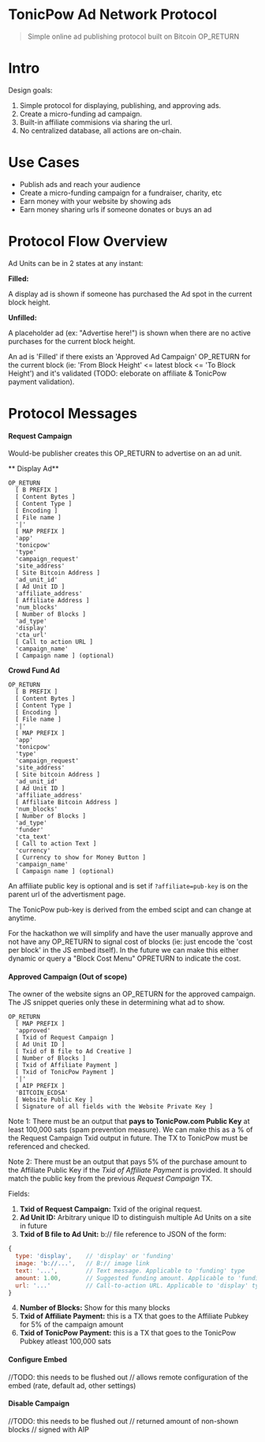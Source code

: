 # TonicPow Ad Network Protocol
> Simple online ad publishing protocol built on Bitcoin OP_RETURN

# Intro

Design goals:

1. Simple protocol for displaying, publishing, and approving ads.
2. Create a micro-funding ad campaign.
3. Built-in affiliate commisions via sharing the url.
4. No centralized database, all actions are on-chain.

# Use Cases

- Publish ads and reach your audience
- Create a micro-funding campaign for a fundraiser, charity, etc
- Earn money with your website by showing ads
- Earn money sharing urls if someone donates or buys an ad

# Protocol Flow Overview

Ad Units can be in 2 states at any instant:

**Filled:**

A display ad is shown if someone has purchased the Ad spot in the current block height.

**Unfilled:**

A placeholder ad (ex: "Advertise here!") is shown when there are no active purchases for the current block height.

An ad is 'Filled' if there exists an 'Approved Ad Campaign' OP_RETURN for the current block (ie:  'From Block Height' <= latest block <= 'To Block Height') and it's validated (TODO: eleborate on affiliate & TonicPow payment validation).

# Protocol Messages

#### Request Campaign

Would-be publisher creates this OP_RETURN to advertise on an ad unit.


** Display Ad**

```
OP_RETURN
  [ B PREFIX ]
  [ Content Bytes ]
  [ Content Type ]
  [ Encoding ]
  [ File name ]
  '|'
  [ MAP PREFIX ]
  'app'
  'tonicpow'
  'type'
  'campaign_request'
  'site_address'
  [ Site Bitcoin Address ]
  'ad_unit_id'
  [ Ad Unit ID ]
  'affiliate_address'
  [ Affiliate Address ]
  'num_blocks'
  [ Number of Blocks ]
  'ad_type'
  'display'
  'cta_url'
  [ Call to action URL ]
  'campaign_name'
  [ Campaign name ] (optional)
```

**Crowd Fund Ad**

```
OP_RETURN
  [ B PREFIX ]
  [ Content Bytes ]
  [ Content Type ]
  [ Encoding ]
  [ File name ]
  '|'
  [ MAP PREFIX ]
  'app'
  'tonicpow'
  'type'
  'campaign_request'
  'site_address'
  [ Site bitcoin Address ]
  'ad_unit_id'
  [ Ad Unit ID ]
  'affiliate_address'
  [ Affiliate Bitcoin Address ]
  'num_blocks'
  [ Number of Blocks ]
  'ad_type'
  'funder'
  'cta_text'
  [ Call to action Text ]
  'currency'
  [ Currency to show for Money Button ]
  'campaign_name'
  [ Campaign name ] (optional)
```

An affiliate public key is optional and is set if `?affiliate=pub-key` is on the parent url of the advertisment page.

The TonicPow pub-key is derived from the embed scipt and can change at anytime.

For the hackathon we will simplify and have the user manually approve and not have any OP_RETURN to signal cost of blocks (ie: just encode the 'cost per block' in the JS embed itself).  In the future we can make this either dynamic or query a "Block Cost Menu" OPRETURN to indicate the cost.

#### Approved Campaign (Out of scope)

The owner of the website signs an OP_RETURN for the approved campaign. The JS snippet queries only these in determining what ad to show.

```
OP_RETURN
  [ MAP PREFIX ]
  'approved'
  [ Txid of Request Campaign ]
  [ Ad Unit ID ]
  [ Txid of B file to Ad Creative ]
  [ Number of Blocks ]
  [ Txid of Affiliate Payment ]
  [ Txid of TonicPow Payment ]
  '|'
  [ AIP PREFIX ]
  'BITCOIN_ECDSA'
  [ Website Public Key ]
  [ Signature of all fields with the Website Private Key ]
```

Note 1: There must be an output that **pays to TonicPow.com Public Key** at least 100,000 sats (spam prevention measure). We can make this as a % of the Request Campaign Txid output in future. The TX to TonicPow must be referenced and checked.

Note 2: There must be an output that pays 5% of the purchase amount to the Affiliate Public Key if the *Txid of Affiliate Payment* is provided. It should match the public key from the previous *Request Campaign* TX.

Fields:

1. **Txid of Request Campaign:** Txid of the original request.
2. **Ad Unit ID:** Arbitrary unique ID to distinguish multiple Ad Units on a site in future
3. **Txid of B file to Ad Unit:** b:// file reference to JSON of the form:

```javascript
{
  type: 'display',    // 'display' or 'funding'
  image: 'b://...',   // B:// image link
  text: '...',        // Text message. Applicable to 'funding' type
  amount: 1.00,       // Suggested funding amount. Applicable to 'funding' type
  url: '...'          // Call-to-action URL. Applicable to 'display' type
}
```

4. **Number of Blocks:** Show for this many blocks
5. **Txid of Affiliate Payment:** this is a TX that goes to the Affiliate Pubkey for 5% of the campaign amount
6. **Txid of TonicPow Payment:** this is a TX that goes to the TonicPow Pubkey atleast 100,000 sats

#### Configure Embed

//TODO: this needs to be flushed out
// allows remote configuration of the embed (rate, default ad, other settings)

#### Disable Campaign

//TODO: this needs to be flushed out
// returned amount of non-shown blocks
// signed with AIP
